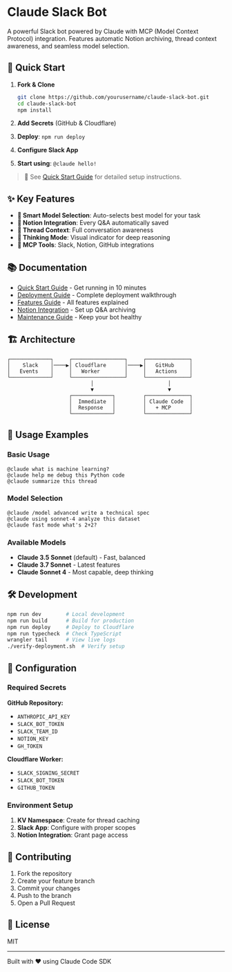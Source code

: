 # Claude Slack Bot

A powerful Slack bot powered by Claude with MCP (Model Context Protocol) integration. Features automatic Notion archiving, thread context awareness, and seamless model selection.

## 🚀 Quick Start

1. **Fork & Clone**
   ```bash
   git clone https://github.com/yourusername/claude-slack-bot.git
   cd claude-slack-bot
   npm install
   ```

2. **Add Secrets** (GitHub & Cloudflare)
3. **Deploy**: `npm run deploy`
4. **Configure Slack App**
5. **Start using**: `@claude hello!`

> 📖 See [Quick Start Guide](docs/quick-start.md) for detailed setup instructions.

## ✨ Key Features

- **🧠 Smart Model Selection**: Auto-selects best model for your task
- **📝 Notion Integration**: Every Q&A automatically saved
- **🧵 Thread Context**: Full conversation awareness
- **💭 Thinking Mode**: Visual indicator for deep reasoning
- **🔧 MCP Tools**: Slack, Notion, GitHub integrations

## 📚 Documentation

- [Quick Start Guide](docs/quick-start.md) - Get running in 10 minutes
- [Deployment Guide](docs/deployment.md) - Complete deployment walkthrough
- [Features Guide](docs/features.md) - All features explained
- [Notion Integration](docs/notion-integration.md) - Set up Q&A archiving
- [Maintenance Guide](docs/maintenance.md) - Keep your bot healthy

## 🏗️ Architecture

```
┌─────────────┐     ┌─────────────────┐     ┌──────────────┐
│    Slack    │────▶│ Cloudflare      │────▶│   GitHub     │
│   Events    │     │   Worker        │     │   Actions    │
└─────────────┘     └─────────────────┘     └──────────────┘
                           │                        │
                           ▼                        ▼
                    ┌─────────────┐         ┌──────────────┐
                    │  Immediate  │         │ Claude Code  │
                    │  Response   │         │   + MCP      │
                    └─────────────┘         └──────────────┘
```

## 💬 Usage Examples

### Basic Usage
```
@claude what is machine learning?
@claude help me debug this Python code
@claude summarize this thread
```

### Model Selection
```
@claude /model advanced write a technical spec
@claude using sonnet-4 analyze this dataset
@claude fast mode what's 2+2?
```

### Available Models
- **Claude 3.5 Sonnet** (default) - Fast, balanced
- **Claude 3.7 Sonnet** - Latest features
- **Claude Sonnet 4** - Most capable, deep thinking

## 🛠️ Development

```bash
npm run dev        # Local development
npm run build      # Build for production
npm run deploy     # Deploy to Cloudflare
npm run typecheck  # Check TypeScript
wrangler tail      # View live logs
./verify-deployment.sh  # Verify setup
```

## 🔧 Configuration

### Required Secrets

**GitHub Repository:**
- `ANTHROPIC_API_KEY`
- `SLACK_BOT_TOKEN`
- `SLACK_TEAM_ID`
- `NOTION_KEY`
- `GH_TOKEN`

**Cloudflare Worker:**
- `SLACK_SIGNING_SECRET`
- `SLACK_BOT_TOKEN`
- `GITHUB_TOKEN`

### Environment Setup

1. **KV Namespace**: Create for thread caching
2. **Slack App**: Configure with proper scopes
3. **Notion Integration**: Grant page access

## 🤝 Contributing

1. Fork the repository
2. Create your feature branch
3. Commit your changes
4. Push to the branch
5. Open a Pull Request

## 📄 License

MIT

---

Built with ❤️ using Claude Code SDK